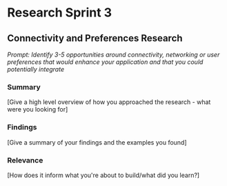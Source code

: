 # Research Sprint 3
## Connectivity and Preferences Research

_Prompt: Identify 3-5 opportunities around connectivity, networking or user preferences that would enhance your application and that you could potentially integrate_

### Summary

[Give a high level overview of how you approached the research - what were you looking for]

### Findings

[Give a summary of your findings and the examples you found]

### Relevance

[How does it inform what you're about to build/what did you learn?]